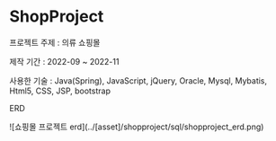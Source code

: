 # ShopProject
<p>프로젝트 주제 : 의류 쇼핑몰</p>
<p>제작 기간 : 2022-09 ~ 2022-11</p>
<p>사용한 기술 : Java(Spring), JavaScript, jQuery, Oracle, Mysql, Mybatis, Html5, CSS, JSP, bootstrap</p>
<p>ERD</p>
![쇼핑몰 프로젝트 erd](../[asset]/shopproject/sql/shopproject_erd.png)
